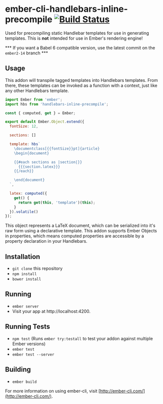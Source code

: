 # ember-cli-handlebars-inline-precompile [![Build Status](https://travis-ci.org/movableink/ember-cli-handlebars-inline-precompile.svg?branch=master)](https://travis-ci.org/movableink/ember-cli-handlebars-inline-precompile)

Used for precompiling static Handlebar templates for use in generating templates. This is **not** intended for use in Ember's rendering engine!

*** If you want a Babel 6 compatible version, use the latest commit on the `ember2-14` branch ***

## Usage

This addon will transpile tagged templates into Handlebars templates. From there, these templates can be invoked as a function with a context, just like any other Handlebars template.

```javascript
import Ember from 'ember';
import hbs from 'handlebars-inline-precompile';

const { computed, get } = Ember;

export default Ember.Object.extend({
  fontSize: 12,

  sections: []

  template: hbs`
    \documentclass[{{fontSize}}pt]{article}
    \begin{document}

    {{#each sections as |section|}}
      {{{section.latex}}}
    {{/each}}

    \end{document}
  `,

  latex: computed({
    get() {
      return get(this, 'template')(this);
    }
  }).volatile()
});
```

This object represents a LaTeX document, which can be serialized into
it's raw form using a declarative template. This addon supports Ember
Objects in properties, which means computed properties are accessible
by a property declaration in your Handlebars.

## Installation

* `git clone` this repository
* `npm install`
* `bower install`

## Running

* `ember server`
* Visit your app at http://localhost:4200.

## Running Tests

* `npm test` (Runs `ember try:testall` to test your addon against multiple Ember versions)
* `ember test`
* `ember test --server`

## Building

* `ember build`

For more information on using ember-cli, visit [http://ember-cli.com/](http://ember-cli.com/).
